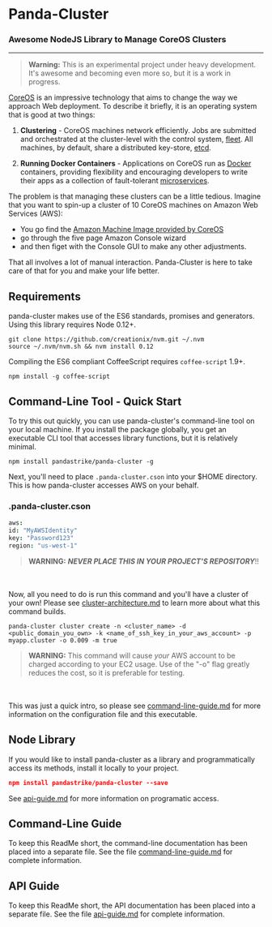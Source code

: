 Panda-Cluster
============

### Awesome NodeJS Library to Manage CoreOS Clusters
---
> **Warning:** This is an experimental project under heavy development.  It's awesome and becoming even more so, but it is a work in progress.

[CoreOS][1] is an impressive technology that aims to change the way we approach Web deployment.  To describe it briefly, it is an operating system that is good at two things:

1. **Clustering** - CoreOS machines network efficiently.  Jobs are submitted and orchestrated at the cluster-level with the control system, [fleet][2].  All machines, by default, share a distributed key-store, [etcd][3].

2. **Running Docker Containers** - Applications on CoreOS run as [Docker][4] containers, providing flexibility and encouraging developers to write their apps as a collection of fault-tolerant [microservices][5].


The problem is that managing these clusters can be a little tedious.  Imagine that you want to spin-up a cluster of 10 CoreOS machines on Amazon Web Services (AWS):
- You go find the [Amazon Machine Image provided by CoreOS][6]
- go through the five page Amazon Console wizard
- and then figet with the Console GUI to make any other adjustments.  

That all involves a lot of manual interaction. Panda-Cluster is here to take care of that for you and make your life better.


## Requirements
panda-cluster makes use of the ES6 standards, promises and generators.  Using this library requires Node 0.12+.

```shell
git clone https://github.com/creationix/nvm.git ~/.nvm
source ~/.nvm/nvm.sh && nvm install 0.12
```

Compiling the ES6 compliant CoffeeScript requires `coffee-script` 1.9+.
```shell
npm install -g coffee-script
```

## Command-Line Tool - Quick Start
To try this out quickly, you can use panda-cluster's command-line tool on your local machine.  If you install the package globally, you get an executable CLI tool that accesses library functions, but it is relatively minimal.

```
npm install pandastrike/panda-cluster -g
```

Next, you'll need to place `.panda-cluster.cson` into your $HOME directory.  This is how panda-cluster accesses AWS on your behalf.

### .panda-cluster.cson
```coffee
aws:
id: "MyAWSIdentity"
key: "Password123"
region: "us-west-1"
```
> **WARNING:** ***NEVER PLACE THIS IN YOUR PROJECT'S REPOSITORY***!!

<br><br>
Now, all you need to do is run this command and you'll have a cluster of your own!  Please see [cluster-architecture.md][9] to learn more about what this command builds.
```shell
panda-cluster cluster create -n <cluster_name> -d <public_domain_you_own> -k <name_of_ssh_key_in_your_aws_account> -p myapp.cluster -o 0.009 -m true
```

> **WARNING:** This command will cause *your* AWS account to be charged according to your EC2 usage.  Use of the "-o" flag greatly reduces the cost, so it is preferable for testing.


<br><br>
This was just a quick intro, so please see [command-line-guide.md][7] for more information on the configuration file and this executable.

## Node Library
If you would like to install panda-cluster as a library and programmatically access its methods, install it locally to your project.

```json
npm install pandastrike/panda-cluster --save
```

See [api-guide.md][8] for more information on programatic access.

## Command-Line Guide
To keep this ReadMe short, the command-line documentation has been placed into a separate file.  See the file [command-line-guide.md][7] for complete information.

## API Guide
To keep this ReadMe short, the API documentation has been placed into a separate file.  See the file [api-guide.md][8] for complete information.


[1]:https://coreos.com/
[2]:https://coreos.com/blog/cluster-level-container-orchestration/
[3]:https://coreos.com/using-coreos/etcd/
[4]:https://www.docker.com/
[5]:http://martinfowler.com/articles/microservices.html
[6]:https://coreos.com/docs/running-coreos/cloud-providers/ec2/
[7]:https://github.com/pandastrike/panda-cluster/blob/master/command-line-guide.md
[8]:https://github.com/pandastrike/panda-cluster/blob/master/api-guide.md
[9]:https://github.com/pandastrike/panda-cluster/blob/master/cluster-architecture.md
